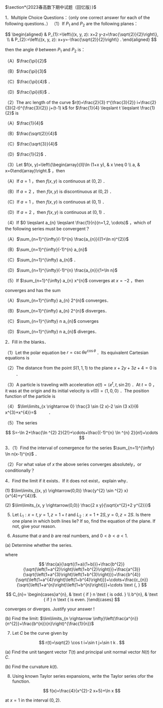 $\section*{2023春高数下期中试题（回忆版）}$

1．Multiple Choice Questions：（only one correct answer for each of the following questions．） （1）If $P_{1}$ and $P_{2}$ are the following planes：

$$
\begin{aligned}
& P_{1}:=\left\{(x, y, z): x+2 y-z=\frac{\sqrt{2}}{2}\right\}, \\
& P_{2}:=\left\{(x, y, z): x+y=-\frac{\sqrt{2}}{2}\right\} .
\end{aligned}
$$

then the angle $\theta$ between $P_{1}$ and $P_{2}$ is：

（A）$\frac{\pi}{2}$

（B）$\frac{\pi}{3}$

（C）$\frac{\pi}{4}$ ．

（D）$\frac{\pi}{6}$ ．

（2）The arc length of the curve $r(t)=\frac{2}{3} t^{\frac{3}{2}} i+\frac{2}{3}(2-t)^{\frac{3}{2}} j+(t-1) k$ for $\frac{1}{4} \leqslant t \leqslant \frac{1}{2}$ is

（A）$\frac{1}{4}$

（B）$\frac{\sqrt{2}}{4}$

（C）$\frac{\sqrt{3}}{4}$

（D）$\frac{1}{2}$ ．

（3）Let $f(x, y)=\left\{\begin{array}{ll}\ln (1+x y), & x \neq 0 \\ a, & x=0\end{array}\right.$ ，then

（A）If $a=1$ ，then $f(x, y)$ is continuous at $(0,2)$ ．

（B）If $a=2$ ，then $f(x, y)$ is discontinuous at $(0,2)$ ．

（C）If $a=1$ ，then $f(x, y)$ is continuous at $(0,1)$ ．

（D）If $a=2$ ，then $f(x, y)$ is continuous at $(0,1)$ ．

（4）If $0 \leqslant a_{n} \leqslant \frac{1}{n}(n=1,2, \cdots)$ ，which of the following series must be convergent？

（A）$\sum_{n=1}^{\infty}(-1)^{n} \frac{a_{n}}{(1+\ln n)^{2}}$

（B）$\sum_{n=1}^{\infty}(-1)^{n} a_{n}$

（C）$\sum_{n=1}^{\infty} a_{n}$ ．

（D）$\sum_{n=1}^{\infty}(-1)^{n} \frac{a_{n}}{1+\ln n}$

（5）If $\sum_{n=1}^{\infty} a_{n} x^{n}$ converges at $x=-2$ ，then

converges and has the sum

（A）$\sum_{n=1}^{\infty} a_{n} 2^{n}$ converges．

（B）$\sum_{n=1}^{\infty} a_{n} 2^{n}$ disverges．

（C）$\sum_{n=1}^{\infty} n a_{n}$ converges

（D）$\sum_{n=1}^{\infty} n a_{n}$ diverges．

2．Fill in the blanks．

（1）Let the polar equation be $r=\csc \theta e^{\cos \theta}$ ．Its equivalent Cartesian equations is $\qquad$

（2）The distance from the point $S(1,1,1)$ to the plane $x+2 y+3 z+4=0$ is $\qquad$ ．

（3）A particle is traveling with acceleration $a(t)=\left\langle e^{t}, t, \sin 2 t\right\rangle$ ．At $t=0$ ，it was at the origin and its initial velocity is $v(0)=\langle 1,0,0\rangle$ ．The position function of the particle is $\qquad$

（4） $\lim\limits_{x \rightarrow 0} \frac{3 \sin (2 x)-2 \sin (3 x)}{6 x^{3}+x^{4}}=$ $\qquad$ ．

（5）The series

$$
S=-\ln 2+\frac{\ln ^{2} 2}{2!}+\cdots+\frac{(-1)^{n} \ln ^{n} 2}{n!}+\cdots
$$

3．（1）Find the interval of comergence for the series $\sum_{n=1}^{\infty} \ln n(x-1)^{n}$ ．

（2）For what value of $x$ the above series converges absolutely，or conditionally？

4．Find the limit if it exists．If it does not exist，explain why．

(1) $\lim\limits_{(x, y) \rightarrow(0,0)} \frac{y^{2} \sin ^{2} x}{x^{4}+y^{4}}$.

(2) $\lim\limits_{x, y \rightarrow(0,0)} \frac{2 x y}{\sqrt{x^{2}+2 y^{2}}}$

5. Let $L_{1}: x=t, y=1, z=1+t$ and $L_{2}: x=1+2 S, y=0, z=2 S$. Is there one plane in which both lines lie? If so, find the equation of the plane. If not, give your reason.

6. Assume that $a$ and $b$ are real numbers, and $0<b<a<1$.

(a) Determine whether the series.

where

$$
\frac{a}{\sqrt{(1+a)(1+b)}}+\frac{b^{2}}{\sqrt{\left(1+a^{2}\right)\left(1+b^{2}\right)}}+\frac{a^{3}}{\sqrt{\left(1+a^{3}\right)\left(1+b^{3}\right)}}+\frac{b^{4}}{\sqrt{\left(1+a^{4}\right)\left(1+b^{4}\right)}}+\cdots+\frac{c_{n}}{\sqrt{\left(1+a^{n}\right)\left(1+b^{n}\right)}}+\cdots \text {, }
$$

$$
C_{n}= \begin{cases}a^{n}, & \text { if } n \text { is odd. } \\ b^{n}, & \text { if } n \text { is even. }\end{cases}
$$

converges or diverges. Justify your answer !

(b) Find the limit: $\lim\limits_{n \rightarrow \infty}\left(\frac{a^{n}}{n^{2}}+\frac{b^{n}}{n}\right)^{\frac{1}{n}}$

7. Let $C$ be the curve given by

$$
r(t)=\sqrt{2} \cos t i+\sin t j+\sin t k .
$$

(a) Find the unit tangent vector $T(t)$ and principal unit normal vector $N(t)$ for $C$.

(b) Find the curvature $k(t)$.

8. Using known Taylor series expansions, write the Taylor series ofor the function.

$$
f(x)=\frac{4}{x^{2}-2 x+5}+\ln x
$$

at $x=1$ in the interval $(0,2)$.

